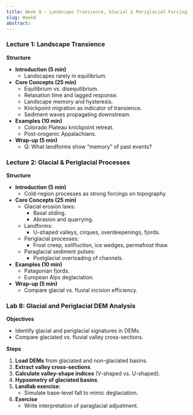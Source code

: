```yaml
---
title: Week 8 – Landscape Transience, Glacial & Periglacial Forcing
slug: Week8
abstract:
---
```

### Lecture 1: Landscape Transience
**Structure**
- **Introduction (5 min)**
  - Landscapes rarely in equilibrium.
- **Core Concepts (25 min)**
  - Equilibrium vs. disequilibrium.
  - Relaxation time and lagged response.
  - Landscape memory and hysteresis.
  - Knickpoint migration as indicator of transience.
  - Sediment waves propagating downstream.
- **Examples (10 min)**
  - Colorado Plateau knickpoint retreat.
  - Post-orogenic Appalachians.
- **Wrap-up (5 min)**
  - Q: What landforms show “memory” of past events?

### Lecture 2: Glacial & Periglacial Processes
**Structure**
- **Introduction (5 min)**
  - Cold-region processes as strong forcings on topography.
- **Core Concepts (25 min)**
  - Glacial erosion laws:
    - Basal sliding.
    - Abrasion and quarrying.
  - Landforms:
    - U-shaped valleys, cirques, overdeepenings, fjords.
  - Periglacial processes:
    - Frost creep, solifluction, ice wedges, permafrost thaw.
  - Paraglacial sediment pulses:
    - Postglacial overloading of channels.
- **Examples (10 min)**
  - Patagonian fjords.
  - European Alps deglaciation.
- **Wrap-up (5 min)**
  - Compare glacial vs. fluvial incision efficiency.

### Lab 8: Glacial and Periglacial DEM Analysis
**Objectives**
- Identify glacial and periglacial signatures in DEMs.
- Compare glaciated vs. fluvial valley cross-sections.

**Steps**
1. **Load DEMs** from glaciated and non-glaciated basins.
2. **Extract valley cross-sections**.
3. **Calculate valley-shape indices** (V-shaped vs. U-shaped).
4. **Hypsometry of glaciated basins**.
5. **Landlab exercise**:
   - Simulate base-level fall to mimic deglaciation.
6. **Exercise**
   - Write interpretation of paraglacial adjustment.
